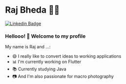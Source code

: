 
<!--
**rajbheda5/rajbheda5** is a ✨ _special_ ✨ repository because its `README.md` (this file) appears on your GitHub profile.

Here are some ideas to get you started:

- 🔭 I’m currently working on ...
- 🌱 I’m currently learning ...
- 👯 I’m looking to collaborate on ...
- 🤔 I’m looking for help with ...
- 💬 Ask me about ...
- 📫 How to reach me: ...
- 😄 Pronouns: ...
- ⚡ Fun fact: ...
-->
# Raj Bheda :man_technologist:

[![Linkedin Badge](https://img.shields.io/badge/-LinkedIn-blue?style=flat-square&logo=Linkedin&logoColor=white&link=https://www.linkedin.com/in/raj-bheda-952b18130/)](https://www.linkedin.com/in/raj-bheda-952b18130/)

### Hellooo! 👋 Welcome to my profile

My name is Raj and ...:

 - 😄 I really like to convert ideas to working applications
 - 📊 I'm currently working on Flutter
 - 📚 Currently studying Java
 - 📷 And I'm also passionate for macro photography
